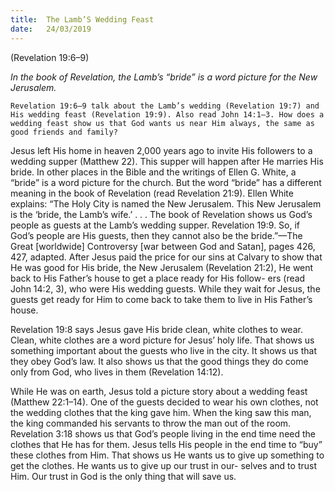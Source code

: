 ```yaml
---
title:  The Lamb’S Wedding Feast
date:   24/03/2019
---
```


(Revelation 19:6–9)

_In the book of Revelation, the Lamb’s “bride” is a word picture for the New Jerusalem._

`Revelation 19:6–9 talk about the Lamb’s wedding (Revelation 19:7) and His wedding feast (Revelation 19:9). Also read John 14:1–3. How does a wedding feast show us that God wants us near Him always, the same as good friends and family?`

Jesus left His home in heaven 2,000 years ago to invite His followers to a wedding supper (Matthew 22). This supper will happen after He marries His bride. In other places in the Bible and the writings of Ellen G. White, a “bride” is a word picture for the church. But the word “bride” has a different meaning in the book of Revelation (read Revelation 21:9). Ellen White explains: “The Holy City is named the New Jerusalem. This New Jerusalem is the ‘bride, the Lamb’s wife.’ . . . The book of Revelation shows us God’s people as guests at the Lamb’s wedding supper. Revelation 19:9. So, if God’s people are His guests, then they cannot also be the bride.”—The Great [worldwide] Controversy [war between God and Satan], pages 426, 427, adapted. After Jesus paid the price for our sins at Calvary to show that He was good for His bride, the New Jerusalem (Revelation 21:2), He went back to His Father’s house to get a place ready for His follow- ers (read John 14:2, 3), who were His wedding guests. While they wait for Jesus, the guests get ready for Him to come back to take them to live in His Father’s house.

Revelation 19:8 says Jesus gave His bride clean, white clothes to wear. Clean, white clothes are a word picture for Jesus’ holy life. That shows us something important about the guests who live in the city. It shows us that they obey God’s law. It also shows us that the good things they do come only from God, who lives in them (Revelation 14:12).

While He was on earth, Jesus told a picture story about a wedding feast (Matthew 22:1–14). One of the guests decided to wear his own clothes, not the wedding clothes that the king gave him. When the king saw this man, the king commanded his servants to throw the man out of the room. Revelation 3:18 shows us that God’s people living in the end time need the clothes that He has for them. Jesus tells His people in the end time to “buy” these clothes from Him. That shows us He wants us to give up something to get the clothes. He wants us to give up our trust in our- selves and to trust Him. Our trust in God is the only thing that will save us.


